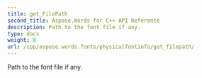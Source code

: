 ```yaml
---
title: get_FilePath
second_title: Aspose.Words for C++ API Reference
description: Path to the font file if any. 
type: docs
weight: 0
url: /cpp/aspose.words.fonts/physicalfontinfo/get_filepath/
---
```


Path to the font file if any. 

